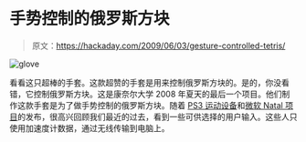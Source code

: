 # 手势控制的俄罗斯方块

> 原文：<https://hackaday.com/2009/06/03/gesture-controlled-tetris/>

![glove](img/778a76416619ed656d9395a0aa40b51e.png "glove")

看看这只超棒的手套。这款超赞的手套是用来控制俄罗斯方块的。是的，你没看错，它控制俄罗斯方块。这是康奈尔大学 2008 年夏天的最后一个项目。他们制作这款手套是为了做手势控制的俄罗斯方块。随着 [PS3 运动设备](http://www.engadget.com/2009/06/02/sony-announces-new-ps3-motion-controller/)和[微软 Natal 项目](http://www.xbox.com/en-US/live/projectnatal/)的发布，很高兴回顾我们最近的过去，看到一些可供选择的用户输入。这些人只使用加速度计数据，通过无线传输到电脑上。